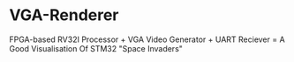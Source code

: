 # VGA-Renderer
FPGA-based RV32I Processor + VGA Video Generator + UART Reciever = A Good Visualisation Of STM32 "Space Invaders"
